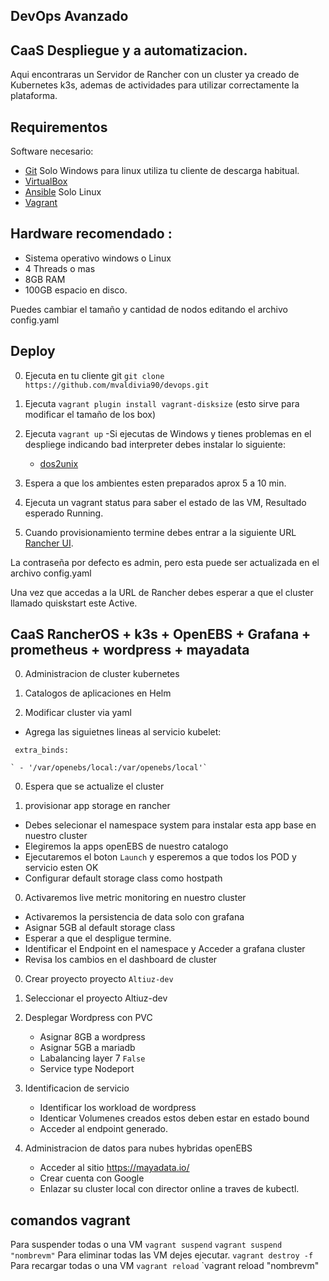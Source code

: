 ## DevOps Avanzado 
## CaaS Despliegue y a automatizacion.
 
Aqui encontraras un Servidor de Rancher con un cluster ya creado de Kubernetes k3s, ademas de actividades para utilizar correctamente la plataforma.

## Requirementos
 
 Software necesario:


- [Git](https://gitforwindows.org/)  Solo Windows para linux utiliza tu cliente de descarga habitual.
- [VirtualBox](https://www.virtualbox.org)
- [Ansible](https://www.ansible.com/) Solo Linux 
- [Vagrant](https://www.vagrantup.com)


## Hardware recomendado :

- Sistema operativo windows o Linux
- 4 Threads o mas
- 8GB RAM
- 100GB espacio en disco.

Puedes cambiar el tamaño y cantidad de nodos editando el archivo config.yaml


## Deploy

0. Ejecuta en tu cliente git  `git clone https://github.com/mvaldivia90/devops.git` 
0. Ejecuta   `vagrant plugin install vagrant-disksize` (esto sirve para modificar el tamaño de los box)
0. Ejecuta `vagrant up`
	-Si ejecutas de Windows y tienes problemas en el despliege indicando bad interpreter debes instalar lo siguiente:
	- [dos2unix](https://sourceforge.net/projects/dos2unix/)
0. Espera a que los ambientes esten preparados aprox 5 a 10 min.
0. Ejecuta un vagrant status para saber el estado de las VM, Resultado esperado Running.

0. Cuando provisionamiento termine debes entrar a la siguiente URL  [Rancher UI](http://172.22.101.101).

La contraseña por defecto es admin, pero esta puede ser actualizada en el archivo config.yaml

Una vez que accedas a la URL de Rancher debes esperar a que el cluster llamado quiskstart este Active.



##  CaaS RancherOS + k3s + OpenEBS + Grafana + prometheus + wordpress + mayadata

0. Administracion de cluster kubernetes

0. Catalogos de aplicaciones en Helm

0. Modificar cluster via yaml 
-  Agrega las siguietnes lineas al servicio kubelet:

  ` extra_binds:`
  
    ` - '/var/openebs/local:/var/openebs/local'`

0. Espera que se actualize el cluster 

0. provisionar app storage en rancher 
- Debes selecionar el namespace system para instalar esta app base en nuestro cluster
- Elegiremos  la apps openEBS de nuestro catalogo 
- Ejecutaremos el boton `Launch` y esperemos a que todos los POD y servicio esten OK
- Configurar default storage class como hostpath

0.  Activaremos live metric monitoring  en nuestro cluster  
- Activaremos la persistencia de data solo con grafana 
- Asignar 5GB al default storage class
- Esperar a que el despligue termine.
- Identificar el Endpoint en el namespace y Acceder a grafana cluster
- Revisa los cambios en el dashboard de cluster


0. Crear proyecto proyecto `Altiuz-dev`

0. Seleccionar el proyecto Altiuz-dev 

0. Desplegar Wordpress con PVC 
   -  Asignar 8GB a wordpress
   -  Asignar 5GB a mariadb
   -  Labalancing layer 7 `False`
   -  Service type Nodeport

0. Identificacion de servicio
   - Identificar los workload de wordpress
   - Identicar Volumenes creados estos deben estar en estado bound
   - Acceder al endpoint generado.

0. Administracion de datos para nubes hybridas openEBS
   - Acceder al sitio https://mayadata.io/
   - Crear cuenta con Google
   - Enlazar su cluster local  con director online a traves de kubectl.


## comandos vagrant
Para suspender todas o una VM `vagrant suspend` `vagrant suspend "nombrevm"`
Para eliminar todas las VM dejes ejecutar. `vagrant destroy -f`
Para recargar todas o una VM  `vagrant reload` `vagrant reload "nombrevm"


